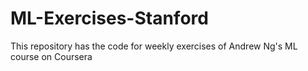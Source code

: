 # ML-Exercises-Stanford

This repository has the code for weekly exercises of Andrew Ng's ML course on Coursera
